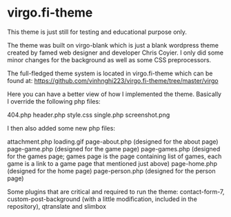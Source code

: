 virgo.fi-theme
==============

This theme is just still for testing and educational purpose only.

The theme was built on virgo-blank which is just a blank wordpress theme created by famed web designer and developer Chris Coyier. I only did some minor changes for the background as well as some CSS preprocessors. 

The full-fledged theme system is located in virgo.fi-theme which can be found at:
https://github.com/vinhnghi223/virgo.fi-theme/tree/master/virgo

Here you can have a better view of how I implemented the theme. Basically I override the following php files:

404.php
header.php
style.css
single.php
screenshot.png

I then also added some new php files:

attachment.php
loading.gif
page-about.php (designed for the about page)
page-game.php (designed for the game page)
page-games.php (designed for the games page; games page is the page containing list of games, each game is a link to a game page that mentioned just above)
page-home.php (designed for the home page)
page-person.php (designed for the person page)

Some plugins that are critical and required to run the theme: contact-form-7, custom-post-background (with a little modification, included in the repository), qtranslate and slimbox

